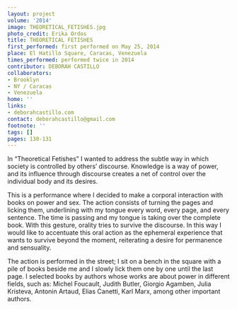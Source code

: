 ```yaml
---
layout: project
volume: '2014'
image: THEORETICAL_FETISHES.jpg
photo_credit: Erika Ordos
title: THEORETICAL FETISHES
first_performed: first performed on May 25, 2014
place: El Hatillo Square, Caracas, Venezuela
times_performed: performed twice in 2014
contributor: DEBORAH CASTILLO
collaborators:
- Brooklyn
- NY / Caracas
- Venezuela
home: ''
links:
- deborahcastillo.com
contact: deborahcastillo@gmail.com
footnote: ''
tags: []
pages: 130-131
---
```


In “Theoretical Fetishes” I wanted to address the subtle way in which society is controlled by others’ discourse. Knowledge is a way of power, and its influence through discourse creates a net of control over the individual body and its desires.

This is a performance where I decided to make a corporal interaction with books on power and sex. The action consists of turning the pages and licking them, underlining with my tongue every word, every page, and every sentence. The time is passing and my tongue is taking over the complete book. With this gesture, orality tries to survive the discourse. In this way I would like to accentuate this oral action as the ephemeral experience that wants to survive beyond the moment, reiterating a desire for permanence and sensuality.

The action is performed in the street; I sit on a bench in the square with a pile of books beside me and I slowly lick them one by one until the last page. I selected books by authors whose works are about power in different fields, such as: Michel Foucault, Judith Butler, Giorgio Agamben, Julia Kristeva, Antonin Artaud, Elias Canetti, Karl Marx, among other important authors.
